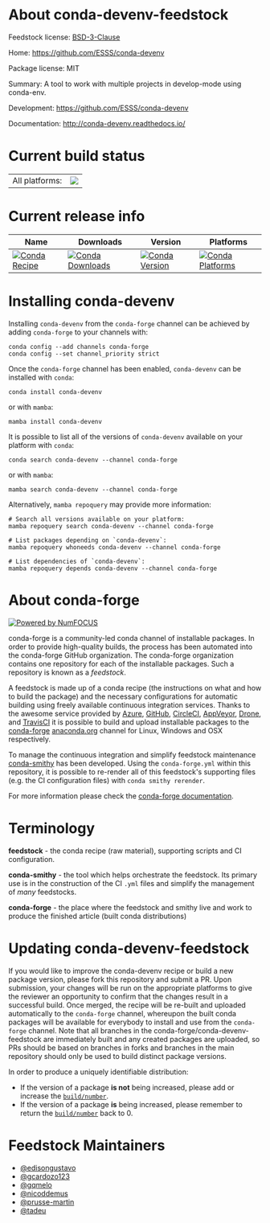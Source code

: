 About conda-devenv-feedstock
============================

Feedstock license: [BSD-3-Clause](https://github.com/conda-forge/conda-devenv-feedstock/blob/main/LICENSE.txt)

Home: https://github.com/ESSS/conda-devenv

Package license: MIT

Summary: A tool to work with multiple projects in develop-mode using conda-env.

Development: https://github.com/ESSS/conda-devenv

Documentation: http://conda-devenv.readthedocs.io/

Current build status
====================


<table><tr><td>All platforms:</td>
    <td>
      <a href="https://dev.azure.com/conda-forge/feedstock-builds/_build/latest?definitionId=4653&branchName=main">
        <img src="https://dev.azure.com/conda-forge/feedstock-builds/_apis/build/status/conda-devenv-feedstock?branchName=main">
      </a>
    </td>
  </tr>
</table>

Current release info
====================

| Name | Downloads | Version | Platforms |
| --- | --- | --- | --- |
| [![Conda Recipe](https://img.shields.io/badge/recipe-conda--devenv-green.svg)](https://anaconda.org/conda-forge/conda-devenv) | [![Conda Downloads](https://img.shields.io/conda/dn/conda-forge/conda-devenv.svg)](https://anaconda.org/conda-forge/conda-devenv) | [![Conda Version](https://img.shields.io/conda/vn/conda-forge/conda-devenv.svg)](https://anaconda.org/conda-forge/conda-devenv) | [![Conda Platforms](https://img.shields.io/conda/pn/conda-forge/conda-devenv.svg)](https://anaconda.org/conda-forge/conda-devenv) |

Installing conda-devenv
=======================

Installing `conda-devenv` from the `conda-forge` channel can be achieved by adding `conda-forge` to your channels with:

```
conda config --add channels conda-forge
conda config --set channel_priority strict
```

Once the `conda-forge` channel has been enabled, `conda-devenv` can be installed with `conda`:

```
conda install conda-devenv
```

or with `mamba`:

```
mamba install conda-devenv
```

It is possible to list all of the versions of `conda-devenv` available on your platform with `conda`:

```
conda search conda-devenv --channel conda-forge
```

or with `mamba`:

```
mamba search conda-devenv --channel conda-forge
```

Alternatively, `mamba repoquery` may provide more information:

```
# Search all versions available on your platform:
mamba repoquery search conda-devenv --channel conda-forge

# List packages depending on `conda-devenv`:
mamba repoquery whoneeds conda-devenv --channel conda-forge

# List dependencies of `conda-devenv`:
mamba repoquery depends conda-devenv --channel conda-forge
```


About conda-forge
=================

[![Powered by
NumFOCUS](https://img.shields.io/badge/powered%20by-NumFOCUS-orange.svg?style=flat&colorA=E1523D&colorB=007D8A)](https://numfocus.org)

conda-forge is a community-led conda channel of installable packages.
In order to provide high-quality builds, the process has been automated into the
conda-forge GitHub organization. The conda-forge organization contains one repository
for each of the installable packages. Such a repository is known as a *feedstock*.

A feedstock is made up of a conda recipe (the instructions on what and how to build
the package) and the necessary configurations for automatic building using freely
available continuous integration services. Thanks to the awesome service provided by
[Azure](https://azure.microsoft.com/en-us/services/devops/), [GitHub](https://github.com/),
[CircleCI](https://circleci.com/), [AppVeyor](https://www.appveyor.com/),
[Drone](https://cloud.drone.io/welcome), and [TravisCI](https://travis-ci.com/)
it is possible to build and upload installable packages to the
[conda-forge](https://anaconda.org/conda-forge) [anaconda.org](https://anaconda.org/)
channel for Linux, Windows and OSX respectively.

To manage the continuous integration and simplify feedstock maintenance
[conda-smithy](https://github.com/conda-forge/conda-smithy) has been developed.
Using the ``conda-forge.yml`` within this repository, it is possible to re-render all of
this feedstock's supporting files (e.g. the CI configuration files) with ``conda smithy rerender``.

For more information please check the [conda-forge documentation](https://conda-forge.org/docs/).

Terminology
===========

**feedstock** - the conda recipe (raw material), supporting scripts and CI configuration.

**conda-smithy** - the tool which helps orchestrate the feedstock.
                   Its primary use is in the construction of the CI ``.yml`` files
                   and simplify the management of *many* feedstocks.

**conda-forge** - the place where the feedstock and smithy live and work to
                  produce the finished article (built conda distributions)


Updating conda-devenv-feedstock
===============================

If you would like to improve the conda-devenv recipe or build a new
package version, please fork this repository and submit a PR. Upon submission,
your changes will be run on the appropriate platforms to give the reviewer an
opportunity to confirm that the changes result in a successful build. Once
merged, the recipe will be re-built and uploaded automatically to the
`conda-forge` channel, whereupon the built conda packages will be available for
everybody to install and use from the `conda-forge` channel.
Note that all branches in the conda-forge/conda-devenv-feedstock are
immediately built and any created packages are uploaded, so PRs should be based
on branches in forks and branches in the main repository should only be used to
build distinct package versions.

In order to produce a uniquely identifiable distribution:
 * If the version of a package **is not** being increased, please add or increase
   the [``build/number``](https://docs.conda.io/projects/conda-build/en/latest/resources/define-metadata.html#build-number-and-string).
 * If the version of a package **is** being increased, please remember to return
   the [``build/number``](https://docs.conda.io/projects/conda-build/en/latest/resources/define-metadata.html#build-number-and-string)
   back to 0.

Feedstock Maintainers
=====================

* [@edisongustavo](https://github.com/edisongustavo/)
* [@gcardozo123](https://github.com/gcardozo123/)
* [@gqmelo](https://github.com/gqmelo/)
* [@nicoddemus](https://github.com/nicoddemus/)
* [@prusse-martin](https://github.com/prusse-martin/)
* [@tadeu](https://github.com/tadeu/)

